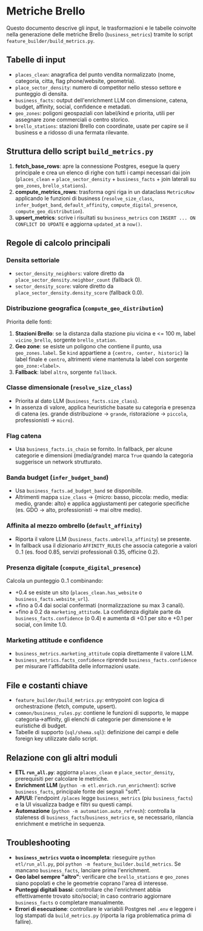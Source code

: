 # Metriche Brello

Questo documento descrive gli input, le trasformazioni e le tabelle coinvolte nella generazione delle metriche Brello (`business_metrics`) tramite lo script `feature_builder/build_metrics.py`.

## Tabelle di input
- `places_clean`: anagrafica del punto vendita normalizzato (nome, categoria, citta, flag phone/website, geometria).
- `place_sector_density`: numero di competitor nello stesso settore e punteggio di densita.
- `business_facts`: output dell'enrichment LLM con dimensione, catena, budget, affinity, social, confidence e metadati.
- `geo_zones`: poligoni geospaziali con label/kind e priorita, utili per assegnare zone commerciali o centro storico.
- `brello_stations`: stazioni Brello con coordinate, usate per capire se il business e a ridosso di una fermata rilevante.

## Struttura dello script `build_metrics.py`
1. **fetch_base_rows**: apre la connessione Postgres, esegue la query principale e crea un elenco di righe con tutti i campi necessari dai join (`places_clean` + `place_sector_density` + `business_facts` + join laterali su `geo_zones`, `brello_stations`).  
2. **compute_metrics_rows**: trasforma ogni riga in un dataclass `MetricsRow` applicando le funzioni di business (`resolve_size_class`, `infer_budget_band`, `default_affinity`, `compute_digital_presence`, `compute_geo_distribution`).  
3. **upsert_metrics**: scrive i risultati su `business_metrics` con `INSERT ... ON CONFLICT DO UPDATE` e aggiorna `updated_at` a `now()`.

## Regole di calcolo principali
### Densita settoriale
- `sector_density_neighbors`: valore diretto da `place_sector_density.neighbor_count` (fallback 0).
- `sector_density_score`: valore diretto da `place_sector_density.density_score` (fallback 0.0).

### Distribuzione geografica (`compute_geo_distribution`)
Priorita delle fonti:
1. **Stazioni Brello**: se la distanza dalla stazione piu vicina e <= 100 m, label `vicino_brello`, sorgente `brello_station`.
2. **Geo zone**: se esiste un poligono che contiene il punto, usa `geo_zones.label`. Se `kind` appartiene a `{centro, center, historic}` la label finale e `centro`, altrimenti viene mantenuta la label con sorgente `geo_zone:<label>`.
3. **Fallback**: label `altro`, sorgente `fallback`.

### Classe dimensionale (`resolve_size_class`)
- Priorita al dato LLM (`business_facts.size_class`).
- In assenza di valore, applica heuristiche basate su categoria e presenza di catena (es. grande distribuzione -> `grande`, ristorazione -> `piccola`, professionisti -> `micro`).  

### Flag catena
- Usa `business_facts.is_chain` se fornito. In fallback, per alcune categorie e dimensioni (media/grande) marca `True` quando la categoria suggerisce un network strutturato.

### Banda budget (`infer_budget_band`)
- Usa `business_facts.ad_budget_band` se disponibile.
- Altrimenti mappa `size_class` -> {micro: basso, piccola: medio, media: medio, grande: alto} e applica aggiustamenti per categorie specifiche (es. GDO -> alto, professionisti -> mai oltre medio).

### Affinita al mezzo ombrello (`default_affinity`)
- Riporta il valore LLM (`business_facts.umbrella_affinity`) se presente.
- In fallback usa il dizionario `AFFINITY_RULES` che associa categorie a valori 0..1 (es. food 0.85, servizi professionali 0.35, officine 0.2).

### Presenza digitale (`compute_digital_presence`)
Calcola un punteggio 0..1 combinando:
- +0.4 se esiste un sito (`places_clean.has_website` o `business_facts.website_url`).
- +fino a 0.4 dai social confermati (normalizzazione su max 3 canali).
- +fino a 0.2 da `marketing_attitude`.
La confidenza digitale parte da `business_facts.confidence` (o 0.4) e aumenta di +0.1 per sito e +0.1 per social, con limite 1.0.

### Marketing attitude e confidence
- `business_metrics.marketing_attitude` copia direttamente il valore LLM.
- `business_metrics.facts_confidence` riprende `business_facts.confidence` per misurare l'affidabilita delle informazioni usate.

## File e costanti chiave
- `feature_builder/build_metrics.py`: entrypoint con logica di orchestrazione (fetch, compute, upsert).
- `common/business_rules.py`: contiene le funzioni di supporto, le mappe categoria->affinity, gli elenchi di categorie per dimensione e le euristiche di budget.
- Tabelle di supporto (`sql/shema.sql`): definizione dei campi e delle foreign key utilizzate dallo script.

## Relazione con gli altri moduli
- **ETL `run_all.py`**: aggiorna `places_clean` e `place_sector_density`, prerequisiti per calcolare le metriche.
- **Enrichment LLM** (`python -m etl.enrich.run_enrichment`): scrive `business_facts`, principale fonte dei segnali "soft".
- **API/UI**: l'endpoint `/places` legge `business_metrics` (piu `business_facts`) e la UI visualizza badge e filtri su questi campi.
- **Automazione** (`python -m automation.auto_refresh`): controlla la staleness di `business_facts`/`business_metrics` e, se necessario, rilancia enrichment e metriche in sequenza.

## Troubleshooting
- **`business_metrics` vuota o incompleta**: rieseguire `python etl/run_all.py`, poi `python -m feature_builder.build_metrics`. Se mancano `business_facts`, lanciare prima l'enrichment.
- **Geo label sempre "altro"**: verificare che `brello_stations` e `geo_zones` siano popolati e che le geometrie coprano l'area di interesse.
- **Punteggi digitali bassi**: controllare che l'enrichment abbia effettivamente trovato sito/social; in caso contrario aggiornare `business_facts` o completare manualmente.
- **Errori di esecuzione**: controllare le variabili Postgres nel `.env` e leggere i log stampati da `build_metrics.py` (riporta la riga problematica prima di fallire).
